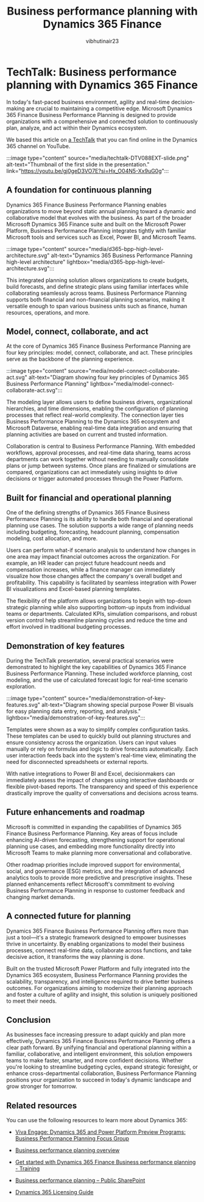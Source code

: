 ﻿---
title: Business performance planning with Dynamics 365 Finance
description: Summary of TechTalk video that provides a comprehensive overview of the business performance planning capabilities in Dynamics 365 Finance
ms.date: 04/25/2025
ms.topic: conceptual
author: vibhutinair23
ms.author: vibhutinair
ai-usage: ai-assisted
---

# TechTalk: Business performance planning with Dynamics 365 Finance

In today's fast-paced business environment, agility and real-time decision-making are crucial to maintaining a competitive edge. Microsoft Dynamics 365 Finance Business Performance Planning is designed to provide organizations with a comprehensive and connected solution to continuously plan, analyze, and act within their Dynamics ecosystem.

We based this article on [a TechTalk](https://youtu.be/gj0geD3VO7E?si=Hx_O04N5-Xx9uG0g) that you can find online in the Dynamics 365 channel on YouTube.  

:::image type="content" source="media/techtalk-DTV088EXT-slide.png" alt-text="Thumbnail of the first slide in the presentation." link="https://youtu.be/gj0geD3VO7E?si=Hx_O04N5-Xx9uG0g":::

## A foundation for continuous planning

Dynamics 365 Finance Business Performance Planning enables organizations to move beyond static annual planning toward a dynamic and collaborative model that evolves with the business. As part of the broader Microsoft Dynamics 365 Finance suite and built on the Microsoft Power Platform, Business Performance Planning integrates tightly with familiar Microsoft tools and services such as Excel, Power BI, and Microsoft Teams.

:::image type="content" source="media/d365-bpp-high-level-architecture.svg" alt-text="Dynamics 365 Business Performance Planning high-level architecture" lightbox="media/d365-bpp-high-level-architecture.svg":::

This integrated planning solution allows organizations to create budgets, build forecasts, and define strategic plans using familiar interfaces while collaborating seamlessly across teams. Business Performance Planning supports both financial and non-financial planning scenarios, making it versatile enough to span various business units such as finance, human resources, operations, and more.

## Model, connect, collaborate, and act

At the core of Dynamics 365 Finance Business Performance Planning are four key principles: model, connect, collaborate, and act. These principles serve as the backbone of the planning experience.

:::image type="content" source="media/model-connect-collaborate-act.svg" alt-text="Diagram showing four key principles of Dynamics 365 Business Performance Planning" lightbox="media/model-connect-collaborate-act.svg":::

The modeling layer allows users to define business drivers, organizational hierarchies, and time dimensions, enabling the configuration of planning processes that reflect real-world complexity. The connection layer ties Business Performance Planning to the Dynamics 365 ecosystem and Microsoft Dataverse, enabling real-time data integration and ensuring that planning activities are based on current and trusted information.

Collaboration is central to Business Performance Planning. With embedded workflows, approval processes, and real-time data sharing, teams across departments can work together without needing to manually consolidate plans or jump between systems. Once plans are finalized or simulations are compared, organizations can act immediately using insights to drive decisions or trigger automated processes through the Power Platform.

## Built for financial and operational planning

One of the defining strengths of Dynamics 365 Finance Business Performance Planning is its ability to handle both financial and operational planning use cases. The solution supports a wide range of planning needs including budgeting, forecasting, headcount planning, compensation modeling, cost allocation, and more.

Users can perform what-if scenario analysis to understand how changes in one area may impact financial outcomes across the organization. For example, an HR leader can project future headcount needs and compensation increases, while a finance manager can immediately visualize how those changes affect the company's overall budget and profitability. This capability is facilitated by seamless integration with Power BI visualizations and Excel-based planning templates.

The flexibility of the platform allows organizations to begin with top-down strategic planning while also supporting bottom-up inputs from individual teams or departments. Calculated KPIs, simulation comparisons, and robust version control help streamline planning cycles and reduce the time and effort involved in traditional budgeting processes.

## Demonstration of key features

During the TechTalk presentation, several practical scenarios were demonstrated to highlight the key capabilities of Dynamics 365 Finance Business Performance Planning. These included workforce planning, cost modeling, and the use of calculated forecast logic for real-time scenario exploration.

:::image type="content" source="media/demonstration-of-key-features.svg" alt-text="Diagram showing special purpose Power BI visuals for easy planning data entry, reporting, and analysis." lightbox="media/demonstration-of-key-features.svg":::

Templates were shown as a way to simplify complex configuration tasks. These templates can be used to quickly build out planning structures and ensure consistency across the organization. Users can input values manually or rely on formulas and logic to drive forecasts automatically. Each user interaction feeds back into the system's real-time view, eliminating the need for disconnected spreadsheets or external reports.

With native integrations to Power BI and Excel, decisionmakers can immediately assess the impact of changes using interactive dashboards or flexible pivot-based reports. The transparency and speed of this experience drastically improve the quality of conversations and decisions across teams.

## Future enhancements and roadmap

Microsoft is committed in expanding the capabilities of Dynamics 365 Finance Business Performance Planning. Key areas of focus include enhancing AI-driven forecasting, strengthening support for operational planning use cases, and embedding more functionality directly into Microsoft Teams to make planning more conversational and collaborative.

Other roadmap priorities include improved support for environmental, social, and governance (ESG) metrics, and the integration of advanced analytics tools to provide more predictive and prescriptive insights. These planned enhancements reflect Microsoft's commitment to evolving Business Performance Planning in response to customer feedback and changing market demands.

## A connected future for planning

Dynamics 365 Finance Business Performance Planning offers more than just a tool—it's a strategic framework designed to empower businesses thrive in uncertainty. By enabling organizations to model their business processes, connect real-time data, collaborate across functions, and take decisive action, it transforms the way planning is done.

Built on the trusted Microsoft Power Platform and fully integrated into the Dynamics 365 ecosystem, Business Performance Planning provides the scalability, transparency, and intelligence required to drive better business outcomes. For organizations aiming to modernize their planning approach and foster a culture of agility and insight, this solution is uniquely positioned to meet their needs.

## Conclusion

As businesses face increasing pressure to adapt quickly and plan more effectively, Dynamics 365 Finance Business Performance Planning offers a clear path forward. By unifying financial and operational planning within a familiar, collaborative, and intelligent environment, this solution empowers teams to make faster, smarter, and more confident decisions. Whether you're looking to streamline budgeting cycles, expand strategic foresight, or enhance cross-departmental collaboration, Business Performance Planning positions your organization to succeed in today's dynamic landscape and grow stronger for tomorrow.

## Related resources

You can use the following resources to learn more about Dynamics 365:

- [Viva Engage: Dynamics 365 and Power Platform Preview Programs: Business Performance Planning Focus Group](https://www.yammer.com/dynamicsaxfeedbackprograms/)

- [Business performance planning overview](/dynamics365/finance/business-performance-planning/business-performance-planning-overview)

- [Get started with Dynamics 365 Finance Business performance planning - Training](/training/modules/get-started-business-performance-planning-finance/)

- [Business performance planning – Public SharePoint](https://microsoft.sharepoint.com/sites/Businessperformanceplanning?xsdata=MDV8MDJ8cm9tYWlucGhhbUBtaWNyb3NvZnQuY29tfDgzNzc3OTEyYWMyNzRmMGEyNWM3MDhkYzZlYTM4NjVifDcyZjk4OGJmODZmMTQxYWY5MWFiMmQ3Y2QwMTFkYjQ3fDF8MHw2Mzg1MDY4OTU4NDkwNDI4ODR8VW5rbm93bnxUV0ZwYkdac2IzZDhleUpXSWpvaU1DNHdMakF3TURBaUxDSlFJam9pVjJsdU16SWlMQ0pCVGlJNklrMWhhV3dpTENKWFZDSTZNbjA9fDB8fHw%3D&sdata=VjNvMzZpV0tDTWh4bklDK09PLzNQODhyVHJBOUxZZ2dsNHZYZjROKzlxOD0%3D&CT=1715605779260&OR=OWA-NT-Mail&CID=78a6e5c3-78d5-5584-0530-6ad83caf1322&clickParams=eyJYLUFwcE5hbWUiOiJNaWNyb3NvZnQgT3V0bG9vayBXZWIgQXBwIiwiWC1BcHBWZXJzaW9uIjoiMjAyNDA1MDcwMDYuMTIiLCJPUyI6IldpbmRvd3MgMTEifQ%3D%3D)

- [Dynamics 365 Licensing Guide](https://go.microsoft.com/fwlink/?LinkId=866544&clcid=0x409&culture=en-us&country=us)
